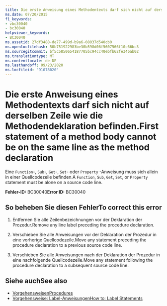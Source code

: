 ```yaml
---
title: Die erste Anweisung eines Methodentexts darf sich nicht auf derselben Zeile wie die Methodendeklaration befinden.
ms.date: 07/20/2015
f1_keywords:
- vbc30040
- bc30040
helpviewer_keywords:
- BC30040
ms.assetid: 27df3488-de77-499d-b9a6-08037d540cb0
ms.openlocfilehash: 50b751922983be30b598d06f5607566f10c66bc3
ms.sourcegitcommit: bf5c5850654187705bc94cc40ebfb62fe346ab02
ms.translationtype: MT
ms.contentlocale: de-DE
ms.lasthandoff: 09/23/2020
ms.locfileid: "91078020"
---
```

# <a name="first-statement-of-a-method-body-cannot-be-on-the-same-line-as-the-method-declaration"></a><span data-ttu-id="6e79c-102">Die erste Anweisung eines Methodentexts darf sich nicht auf derselben Zeile wie die Methodendeklaration befinden.</span><span class="sxs-lookup"><span data-stu-id="6e79c-102">First statement of a method body cannot be on the same line as the method declaration</span></span>

<span data-ttu-id="6e79c-103">Eine `Function`-, `Sub`-, `Get`-, `Set`- oder `Property` -Anweisung muss sich allein in einer Quellcodezeile befinden.</span><span class="sxs-lookup"><span data-stu-id="6e79c-103">A `Function`, `Sub`, `Get`, `Set`, or `Property` statement must be alone on a source code line.</span></span>  
  
 <span data-ttu-id="6e79c-104">**Fehler-ID:** BC30040</span><span class="sxs-lookup"><span data-stu-id="6e79c-104">**Error ID:** BC30040</span></span>  
  
## <a name="to-correct-this-error"></a><span data-ttu-id="6e79c-105">So beheben Sie diesen Fehler</span><span class="sxs-lookup"><span data-stu-id="6e79c-105">To correct this error</span></span>  
  
1. <span data-ttu-id="6e79c-106">Entfernen Sie alle Zeilenbezeichnungen vor der Deklaration der Prozedur.</span><span class="sxs-lookup"><span data-stu-id="6e79c-106">Remove any line label preceding the procedure declaration.</span></span>  
  
2. <span data-ttu-id="6e79c-107">Verschieben Sie alle Anweisungen vor der Deklaration der Prozedur in eine vorherige Quellcodezeile.</span><span class="sxs-lookup"><span data-stu-id="6e79c-107">Move any statement preceding the procedure declaration to a previous source code line.</span></span>  
  
3. <span data-ttu-id="6e79c-108">Verschieben Sie alle Anweisungen nach der Deklaration der Prozedur in eine nachfolgende Quellcodezeile.</span><span class="sxs-lookup"><span data-stu-id="6e79c-108">Move any statement following the procedure declaration to a subsequent source code line.</span></span>  
  
## <a name="see-also"></a><span data-ttu-id="6e79c-109">Siehe auch</span><span class="sxs-lookup"><span data-stu-id="6e79c-109">See also</span></span>

- [<span data-ttu-id="6e79c-110">Vorgehensweisen</span><span class="sxs-lookup"><span data-stu-id="6e79c-110">Procedures</span></span>](../programming-guide/language-features/procedures/index.md)
- [<span data-ttu-id="6e79c-111">Vorgehensweise: Label-Anweisungen</span><span class="sxs-lookup"><span data-stu-id="6e79c-111">How to: Label Statements</span></span>](../programming-guide/program-structure/how-to-label-statements.md)
